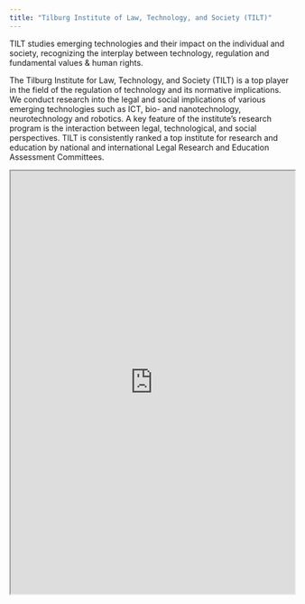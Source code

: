 ```yaml
---
title: "Tilburg Institute of Law, Technology, and Society (TILT)"
---
```


TILT studies emerging technologies and their impact on the individual and society, recognizing the interplay between technology, regulation and fundamental values & human rights.

The Tilburg Institute for Law, Technology, and Society (TILT) is a top player in the field of the regulation of technology and its normative implications. We conduct research into the legal and social implications of various emerging technologies such as ICT, bio- and nanotechnology, neurotechnology and robotics. A key feature of the institute’s research program is the interaction between legal, technological, and social perspectives. TILT is consistently ranked a top institute for research and education by national and international Legal Research and Education Assessment Committees.

<iframe height="750" width="100%" src="https://ewelton.github.io/ktest/wiki.html#Tilburg%20Institute%20of%20Law,%20Technology,%20and%20Society%20(TILT)"></iframe>
